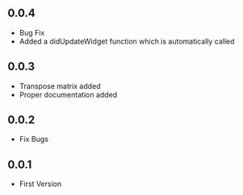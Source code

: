 ## 0.0.4
* Bug Fix
* Added a didUpdateWidget function which is automatically called

## 0.0.3
* Transpose matrix added
* Proper documentation added

## 0.0.2
* Fix Bugs


## 0.0.1

* First Version


